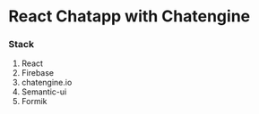 # React Chatapp with Chatengine

### Stack

1. React
2. Firebase
3. chatengine.io
4. Semantic-ui
5. Formik
